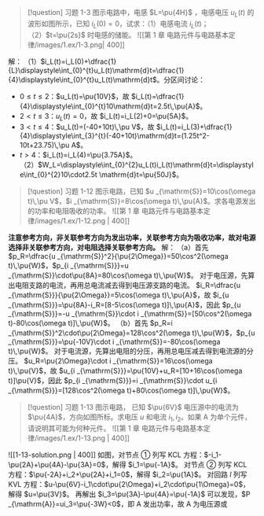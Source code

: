 > [!question] 习题 1-3
> 图示电路中，电感 $L=\pu{4H}$ ，电感电压 $u_L(t)$ 的波形如图所示，已知 $i_L(0)=0$，试求：（1）电感电流 $i_L(t)$；（2）$t=\pu{2s}$ 时电感的储能。
> ![[第 1 章 电路元件与电路基本定律/images/1.ex/1-3.png| 400]]

解：
（1）$i_L(t)=i_L(0)+\dfrac{1}{L}\displaystyle\int_{0}^{t}u_L(t)\mathrm{d}t=\dfrac{1}{4}\displaystyle\int_{0}^{t}u_L(t)\mathrm{d}t$。分区间讨论：
- $0\le t\le 2$：$u_L(t)=\pu{10V}$，故 $i_L(t)=\dfrac{1}{4}\displaystyle\int_{0}^{t}10\mathrm{d}t=2.5t\,\pu{A}$。
- $2<t\le3$：$u_L(t)=0$，故 $i_L(t)=i_L(2)+0=\pu{5A}$。
- $3<t\le4$：$u_L(t)=(-40+10t)\,\pu V$，故 $i_L(t)=i_L(3)+\dfrac{1}{4}\displaystyle\int_{3}^{t}(-40+10t)\mathrm{d}t=(1.25t^2-10t+23.75)\,\pu A$。
- $t>4$：$i_L(t)=i_L(4)=\pu{3.75A}$。
（2）$W_L=\displaystyle\int_{0}^{2}u_L(t)i_L(t)\mathrm{d}t=\displaystyle\int_{0}^{2}10\cdot2.5t \mathrm{d}t=\pu{50J}$。
> [!question] 习题 1-12
> 图示电路，已知 $u _{\mathrm{S}}=10\cos(\omega t)\,\pu V$，$i _{\mathrm{S}}=8\cos(\omega t)\,\pu{A}$。求各电源发出的功率和电阻吸收的功率。
> ![[第 1 章 电路元件与电路基本定律/images/1.ex/1-12.png | 400]]

**注意参考方向，非关联参考方向为发出功率，关联参考方向为吸收功率，故对电源选择非关联参考方向，对电阻选择关联参考方向。**
解：
（a）首先 $p_R=\dfrac{u _{\mathrm{S}}^2}{\pu{2\Omega}}=50\cos^2(\omega t)\,\pu{W}$，$p_{i _{\mathrm{S}}}=u _{\mathrm{S}}\cdot\pu{8A}=80\cos(\omega t)\,\pu{W}$。
对于电压源，先算出电阻支路的电流，再用总电流减去得到电压源支路的电流。
$i_R=\dfrac{u _{\mathrm{S}}}{\pu{2\Omega}}=5\cos(\omega t)\,\pu{A}$，故 $i_{u _{\mathrm{S}}}=\pu{8A}-i_R=[8-5\cos(\omega t)]\,\pu{A}$，因此 $p_{u _{\mathrm{S}}}=-u _{\mathrm{S}}\cdot i _{\mathrm{S}}=[50\cos^2(\omega t)-80\cos(\omega t)]\,\pu{W}$。
（b）首先 $p_R=i _{\mathrm{S}}^2\cdot\pu{2\Omega}=128\cos^2(\omega t)\,\pu{W}$，$p_{u _{\mathrm{S}}}=\pu{-10V}\cdot i _{\mathrm{S}}=-80\cos(\omega t)\,\pu{W}$。
对于电流源，先算出电阻的分压，再用总电压减去得到电流源的分压。
$u_R=\pu{2\Omega}\cdot i _{\mathrm{S}}=16\cos(\omega t)\,\pu{V}$，故 $u_{i _{\mathrm{S}}}=\pu{10V}+u_R=[10+16\cos(\omega t)]\pu{V}$，因此 $p_{i _{\mathrm{S}}}=i _{\mathrm{S}}\cdot u_{i _{\mathrm{S}}}=[128\cos^2(\omega t)+80\cos(\omega t)]\,\pu{W}$。
> [!question] 习题 1-13
> 图示电路， 已知 $\pu{6V}$ 电压源中的电流为 $\pu{4A}$，方向如图所标。求电压 $u$ 和电流 $i_1,i_2$。如果 A 为单个元件，请说明其可能为何种元件。
> ![[第 1 章 电路元件与电路基本定律/images/1.ex/1-13.png | 400]]

![[1-13-solution.png | 400]]
如图，对节点 ① 列写 KCL 方程：$-i_1-\pu{2A}+\pu{4A}-\pu{3A}=0$，解得 $i_1=\pu{-1A}$。
对节点 ② 列写 KCL 方程：$\pu{-2A}+i_2+\pu{2A}+i_1=0$，解得 $i_2=\pu{1A}$。
对回路 $l$ 列写 KVL 方程：$u-\pu{6V}-i_1\cdot\pu{2\Omega}+i_2\cdot\pu{1\Omega}=0$，解得 $u=\pu{3V}$。
再解出 $i_3=\pu{3A}-\pu{4A}=\pu{-1A}$ 可以发现，$P _{\mathrm{A}}=ui_3=\pu{-3W}<0$，即 A 发出功率，故 A 为电压源或

